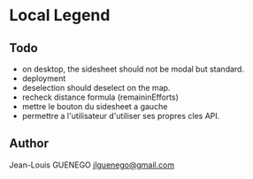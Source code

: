 # Local Legend

## Todo

- on desktop, the sidesheet should not be modal but standard.
- deployment
- deselection should deselect on the map.
- recheck distance formula (remaininEfforts)
- mettre le bouton du sidesheet a gauche
- permettre a l'utilisateur d'utiliser ses propres cles API.

## Author

Jean-Louis GUENEGO <jlguenego@gmail.com>
